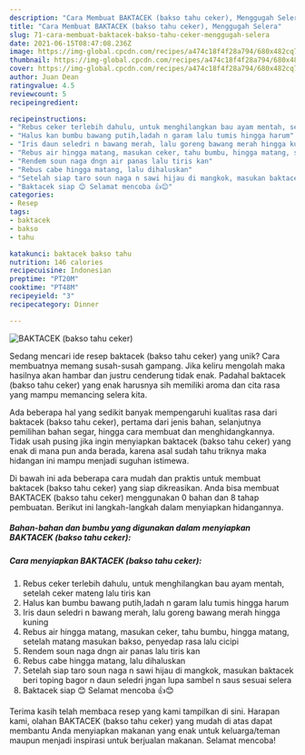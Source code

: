 ```yaml
---
description: "Cara Membuat BAKTACEK (bakso tahu ceker), Menggugah Selera"
title: "Cara Membuat BAKTACEK (bakso tahu ceker), Menggugah Selera"
slug: 71-cara-membuat-baktacek-bakso-tahu-ceker-menggugah-selera
date: 2021-06-15T08:47:08.236Z
image: https://img-global.cpcdn.com/recipes/a474c18f4f28a794/680x482cq70/baktacek-bakso-tahu-ceker-foto-resep-utama.jpg
thumbnail: https://img-global.cpcdn.com/recipes/a474c18f4f28a794/680x482cq70/baktacek-bakso-tahu-ceker-foto-resep-utama.jpg
cover: https://img-global.cpcdn.com/recipes/a474c18f4f28a794/680x482cq70/baktacek-bakso-tahu-ceker-foto-resep-utama.jpg
author: Juan Dean
ratingvalue: 4.5
reviewcount: 5
recipeingredient:

recipeinstructions:
- "Rebus ceker terlebih dahulu, untuk menghilangkan bau ayam mentah, setelah ceker mateng lalu tiris kan"
- "Halus kan bumbu bawang putih,ladah n garam lalu tumis hingga harum"
- "Iris daun seledri n bawang merah, lalu goreng bawang merah hingga kuning"
- "Rebus air hingga matang, masukan ceker, tahu bumbu, hingga matang, setelah matang masukan bakso, penyedap rasa lalu cicipi"
- "Rendem soun naga dngn air panas lalu tiris kan"
- "Rebus cabe hingga matang, lalu dihaluskan"
- "Setelah siap taro soun naga n sawi hijau di mangkok, masukan baktacek beri toping bagor n daun seledri jngan lupa sambel n saus sesuai selera"
- "Baktacek siap 😊 Selamat mencoba 👍😊"
categories:
- Resep
tags:
- baktacek
- bakso
- tahu

katakunci: baktacek bakso tahu 
nutrition: 146 calories
recipecuisine: Indonesian
preptime: "PT20M"
cooktime: "PT48M"
recipeyield: "3"
recipecategory: Dinner

---
```



![BAKTACEK (bakso tahu ceker)](https://img-global.cpcdn.com/recipes/a474c18f4f28a794/680x482cq70/baktacek-bakso-tahu-ceker-foto-resep-utama.jpg)

Sedang mencari ide resep baktacek (bakso tahu ceker) yang unik? Cara membuatnya memang susah-susah gampang. Jika keliru mengolah maka hasilnya akan hambar dan justru cenderung tidak enak. Padahal baktacek (bakso tahu ceker) yang enak harusnya sih memiliki aroma dan cita rasa yang mampu memancing selera kita.

Ada beberapa hal yang sedikit banyak mempengaruhi kualitas rasa dari baktacek (bakso tahu ceker), pertama dari jenis bahan, selanjutnya pemilihan bahan segar, hingga cara membuat dan menghidangkannya. Tidak usah pusing jika ingin menyiapkan baktacek (bakso tahu ceker) yang enak di mana pun anda berada, karena asal sudah tahu triknya maka hidangan ini mampu menjadi suguhan istimewa.




Di bawah ini ada beberapa cara mudah dan praktis untuk membuat baktacek (bakso tahu ceker) yang siap dikreasikan. Anda bisa membuat BAKTACEK (bakso tahu ceker) menggunakan 0 bahan dan 8 tahap pembuatan. Berikut ini langkah-langkah dalam menyiapkan hidangannya.

<!--inarticleads1-->

##### Bahan-bahan dan bumbu yang digunakan dalam menyiapkan BAKTACEK (bakso tahu ceker):





<!--inarticleads2-->

##### Cara menyiapkan BAKTACEK (bakso tahu ceker):

1. Rebus ceker terlebih dahulu, untuk menghilangkan bau ayam mentah, setelah ceker mateng lalu tiris kan
1. Halus kan bumbu bawang putih,ladah n garam lalu tumis hingga harum
1. Iris daun seledri n bawang merah, lalu goreng bawang merah hingga kuning
1. Rebus air hingga matang, masukan ceker, tahu bumbu, hingga matang, setelah matang masukan bakso, penyedap rasa lalu cicipi
1. Rendem soun naga dngn air panas lalu tiris kan
1. Rebus cabe hingga matang, lalu dihaluskan
1. Setelah siap taro soun naga n sawi hijau di mangkok, masukan baktacek beri toping bagor n daun seledri jngan lupa sambel n saus sesuai selera
1. Baktacek siap 😊 Selamat mencoba 👍😊




Terima kasih telah membaca resep yang kami tampilkan di sini. Harapan kami, olahan BAKTACEK (bakso tahu ceker) yang mudah di atas dapat membantu Anda menyiapkan makanan yang enak untuk keluarga/teman maupun menjadi inspirasi untuk berjualan makanan. Selamat mencoba!
